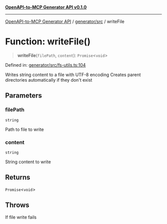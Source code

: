 [**OpenAPI-to-MCP Generator API v0.1.0**](../../../README.md)

***

[OpenAPI-to-MCP Generator API](../../../modules.md) / [generator/src](../README.md) / writeFile

# Function: writeFile()

> **writeFile**(`filePath`, `content`): `Promise`\<`void`\>

Defined in: [generator/src/fs-utils.ts:104](https://github.com/salacoste/openapi-mcp-generator/blob/fda5c6400a831cddbad9eacd652e11b2f7410b22/packages/generator/src/fs-utils.ts#L104)

Writes string content to a file with UTF-8 encoding
Creates parent directories automatically if they don't exist

## Parameters

### filePath

`string`

Path to file to write

### content

`string`

String content to write

## Returns

`Promise`\<`void`\>

## Throws

If file write fails
